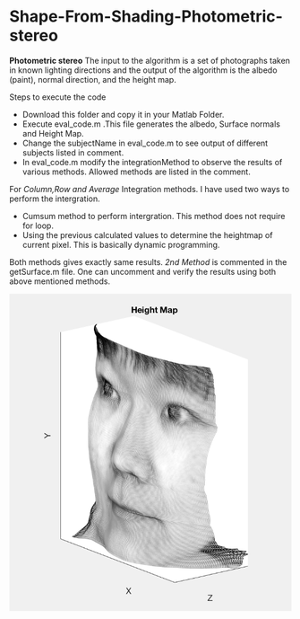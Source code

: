 # Shape-From-Shading-Photometric-stereo
**Photometric stereo** The input to the algorithm is a set of photographs taken in known lighting directions and the output of the algorithm is the albedo (paint), normal direction, and the height map.

Steps to execute the code
- Download this folder and copy it in your Matlab Folder.
- Execute eval_code.m .This file generates the albedo, Surface normals and Height Map.
- Change the subjectName in eval_code.m  to see output of different subjects listed in comment.
- In eval_code.m modify the integrationMethod to observe the results of various methods. Allowed methods are listed in the comment.

For *Column,Row and Average* Integration methods. I have used two ways to perform the intergration. 
- Cumsum method to perform intergration. This method does not require for loop.
- Using the previous calculated values to determine the heightmap of current pixel. This is basically dynamic programming. 

Both methods gives exactly same results. *2nd Method* is commented in the getSurface.m file. One can uncomment and verify the results using both above mentioned methods.

![Image](./output/yaleB056.jpg?raw=true)
